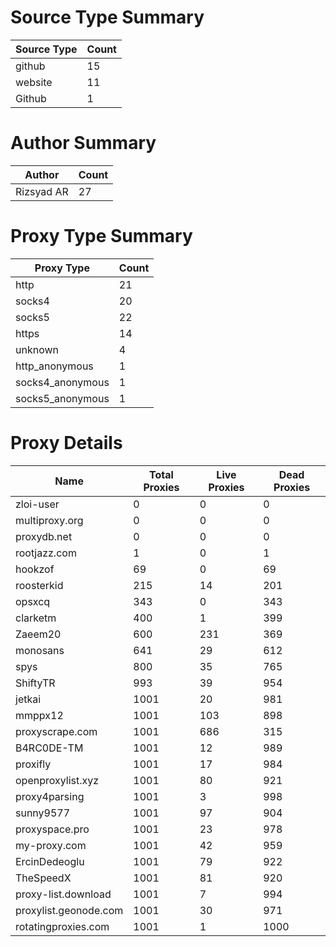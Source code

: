 # Source Type Summary

| Source Type | Count |
|-------------|-------|
| github | 15 |
| website | 11 |
| Github | 1 |


# Author Summary

| Author | Count |
|--------|-------|
| Rizsyad AR | 27 |


# Proxy Type Summary

| Proxy Type | Count |
|------------|-------|
| http | 21 |
| socks4 | 20 |
| socks5 | 22 |
| https | 14 |
| unknown | 4 |
| http_anonymous | 1 |
| socks4_anonymous | 1 |
| socks5_anonymous | 1 |


# Proxy Details

| Name | Total Proxies | Live Proxies | Dead Proxies |
|------|---------------|--------------|---------------|
| zloi-user | 0 | 0 | 0 |
| multiproxy.org | 0 | 0 | 0 |
| proxydb.net | 0 | 0 | 0 |
| rootjazz.com | 1 | 0 | 1 |
| hookzof | 69 | 0 | 69 |
| roosterkid | 215 | 14 | 201 |
| opsxcq | 343 | 0 | 343 |
| clarketm | 400 | 1 | 399 |
| Zaeem20 | 600 | 231 | 369 |
| monosans | 641 | 29 | 612 |
| spys | 800 | 35 | 765 |
| ShiftyTR | 993 | 39 | 954 |
| jetkai | 1001 | 20 | 981 |
| mmppx12 | 1001 | 103 | 898 |
| proxyscrape.com | 1001 | 686 | 315 |
| B4RC0DE-TM | 1001 | 12 | 989 |
| proxifly | 1001 | 17 | 984 |
| openproxylist.xyz | 1001 | 80 | 921 |
| proxy4parsing | 1001 | 3 | 998 |
| sunny9577 | 1001 | 97 | 904 |
| proxyspace.pro | 1001 | 23 | 978 |
| my-proxy.com | 1001 | 42 | 959 |
| ErcinDedeoglu | 1001 | 79 | 922 |
| TheSpeedX | 1001 | 81 | 920 |
| proxy-list.download | 1001 | 7 | 994 |
| proxylist.geonode.com | 1001 | 30 | 971 |
| rotatingproxies.com | 1001 | 1 | 1000 |
